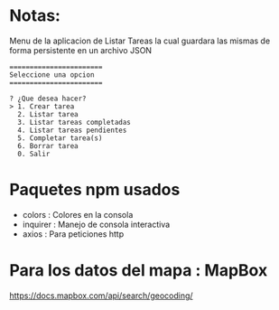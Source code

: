 # Notas:

Menu de la aplicacion de Listar Tareas la cual guardara las mismas de forma persistente en un archivo JSON


```
=======================
Seleccione una opcion
=======================

? ¿Que desea hacer?
> 1. Crear tarea
  2. Listar tarea
  3. Listar tareas completadas 
  4. Listar tareas pendientes  
  5. Completar tarea(s)        
  6. Borrar tarea
  0. Salir
```

# Paquetes npm usados

+ colors : Colores en la consola
+ inquirer : Manejo de consola interactiva
+ axios : Para peticiones http


# Para los datos del mapa : MapBox
https://docs.mapbox.com/api/search/geocoding/